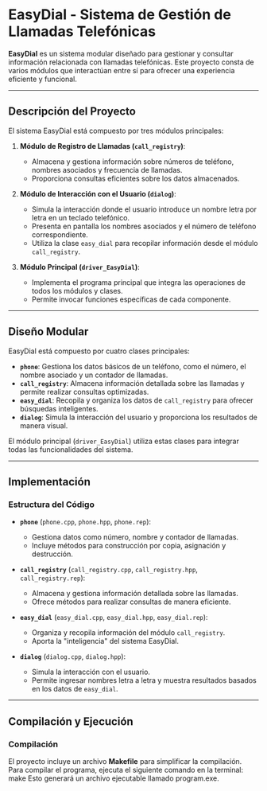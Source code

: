 # EasyDial - Sistema de Gestión de Llamadas Telefónicas

**EasyDial** es un sistema modular diseñado para gestionar y consultar información relacionada con llamadas telefónicas. Este proyecto consta de varios módulos que interactúan entre sí para ofrecer una experiencia eficiente y funcional.

---

## Descripción del Proyecto
El sistema EasyDial está compuesto por tres módulos principales:

1. **Módulo de Registro de Llamadas (`call_registry`)**:  
   - Almacena y gestiona información sobre números de teléfono, nombres asociados y frecuencia de llamadas.  
   - Proporciona consultas eficientes sobre los datos almacenados.

2. **Módulo de Interacción con el Usuario (`dialog`)**:  
   - Simula la interacción donde el usuario introduce un nombre letra por letra en un teclado telefónico.  
   - Presenta en pantalla los nombres asociados y el número de teléfono correspondiente.  
   - Utiliza la clase `easy_dial` para recopilar información desde el módulo `call_registry`.

3. **Módulo Principal (`driver_EasyDial`)**:  
   - Implementa el programa principal que integra las operaciones de todos los módulos y clases.  
   - Permite invocar funciones específicas de cada componente.

---

## Diseño Modular
EasyDial está compuesto por cuatro clases principales:

- **`phone`**: Gestiona los datos básicos de un teléfono, como el número, el nombre asociado y un contador de llamadas.  
- **`call_registry`**: Almacena información detallada sobre las llamadas y permite realizar consultas optimizadas.  
- **`easy_dial`**: Recopila y organiza los datos de `call_registry` para ofrecer búsquedas inteligentes.  
- **`dialog`**: Simula la interacción del usuario y proporciona los resultados de manera visual.

El módulo principal (`driver_EasyDial`) utiliza estas clases para integrar todas las funcionalidades del sistema.

---

## Implementación

### Estructura del Código
- **`phone`** (`phone.cpp`, `phone.hpp`, `phone.rep`):  
  - Gestiona datos como número, nombre y contador de llamadas.  
  - Incluye métodos para construcción por copia, asignación y destrucción.  

- **`call_registry`** (`call_registry.cpp`, `call_registry.hpp`, `call_registry.rep`):  
  - Almacena y gestiona información detallada sobre las llamadas.  
  - Ofrece métodos para realizar consultas de manera eficiente.  

- **`easy_dial`** (`easy_dial.cpp`, `easy_dial.hpp`, `easy_dial.rep`):  
  - Organiza y recopila información del módulo `call_registry`.  
  - Aporta la "inteligencia" del sistema EasyDial.  

- **`dialog`** (`dialog.cpp`, `dialog.hpp`):  
  - Simula la interacción con el usuario.  
  - Permite ingresar nombres letra a letra y muestra resultados basados en los datos de `easy_dial`.  

---

## Compilación y Ejecución

### Compilación
El proyecto incluye un archivo **Makefile** para simplificar la compilación.  
Para compilar el programa, ejecuta el siguiente comando en la terminal:  
make
Esto generará un archivo ejecutable llamado program.exe.
